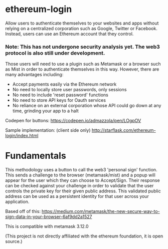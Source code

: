 
# ethereum-login


Allow users to authenticate themselves to your websites and apps  without relying on a centralized corporation such as Google, Twitter or Facebook.  Instead, users can use an Ethereum account that they control.  


### Note: This has not undergone security analysis yet.  The web3 protocol is also still under development. 



Those users will need to use a plugin such as Metamask or a browser such as Mist in order to authenticate themselves in this way.  However, there are many advantages including:

* Accept payments easily via the Ethereum network
* No need to locally store user passwords, only sessions
* No need to include 'reset password' functions
* No need to store API keys for Oauth services
* No reliance on an external corporation whose API could go down at any time, grinding your app to a halt

Codepen for buttons:
https://codepen.io/admazzola/pen/LOgpOV

Sample implementation: (client side only)
http://starflask.com/ethereum-login/index.html

# Fundamentals

This methodology uses a button to call the web3 'personal sign' function.  This sends a challenge to the browser (metamask/mist) and a popup will appear for the user which they can choose to Accept/Sign.  Their response can be checked against your challenge in order to validate that the user controls the private key for their given public address.  This validated public address can be used as a persistent identity for that user across your application. 


Based off of this: 
https://medium.com/metamask/the-new-secure-way-to-sign-data-in-your-browser-6af9dd2a1527


This is compatible with metamask 3.12.0

(This project is not directly affiliated with the ethereum foundation, it is open source.)
